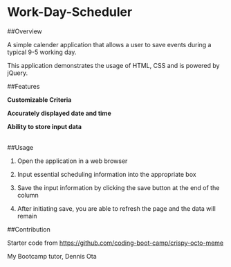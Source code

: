 # Work-Day-Scheduler<br>

##Overview<br>

A simple calender application that allows a user to save events during a typical 9-5 working day. <br>

This application demonstrates the usage of HTML, CSS and is powered by jQuery. <br>

##Features<br>

**Customizable Criteria**<br>

**Accurately displayed date and time**<br>

**Ability to store input data**<br>

<br>
##Usage<br>

1. Open the application in a web browser
   
2. Input essential scheduling information into the appropriate box
   
3. Save the input information by clicking the save button at the end of the column
   
4. After initiating save, you are able to refresh the page and the data will remain

##Contribution <br>

Starter code from https://github.com/coding-boot-camp/crispy-octo-meme<br>

My Bootcamp tutor, Dennis Ota<br>


